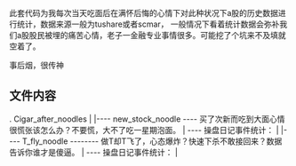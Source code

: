 此套代码为我每次当天吃面后在满怀后悔的心情下对此种状况下a股的历史数据进行统计，数据来源一般为tushare或者scmar，
一般情况下看着统计数据会弥补我们a股股民被埋的痛苦心情，老子一金融专业事情很多。可能挖了个坑来不及填就空着了。


事后烟，很传神

文件内容
-------------------------------------------------------------------------------------------------------
.
Cigar_after_noodles
|
|---- new_stock_noodle ---- 买了次新而吃到大面心情很慌张该怎么办？不要慌，大不了吃一星期泡面。
     | ---- 操盘日记事件统计：
|
|---- T_fly_noodle -------- 做T却T飞了，心态爆炸？快速下杀不敢接回来？数据告诉你谁才是傻逼。
     | ---- 操盘日记事件统计：
|

